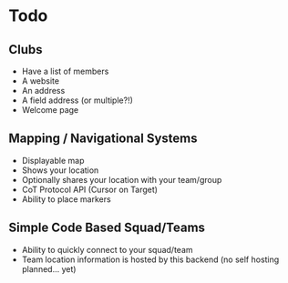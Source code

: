 # Todo
## Clubs
- Have a list of members
- A website
- An address
- A field address (or multiple?!)
- Welcome page
## Mapping / Navigational Systems
- Displayable map
- Shows your location
- Optionally shares your location with your team/group
- CoT Protocol API (Cursor on Target)
- Ability to place markers
## Simple Code Based Squad/Teams
- Ability to quickly connect to your squad/team
- Team location information is hosted by this backend (no self hosting planned... yet)